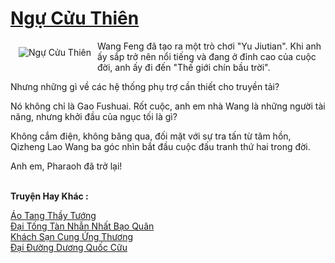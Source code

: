 <a href="https://truyentiki.com/ngu-cuu-thien.33545/" title="Ngự Cửu Thiên"><h1>Ngự Cửu Thiên</h1></a><div style="display:table"><img align="right" style="float: left; padding: 10px;" src="https://truyentiki.com/a/img/str/src/33545.jpg" alt="Ngự Cửu Thiên">Wang Feng đã tạo ra một trò chơi "Yu Jiutian". Khi anh ấy sắp trở nên nổi tiếng và đang ở đỉnh cao của cuộc đời, anh ấy đi đến "Thế giới chín bầu trời". <p></p> Nhưng những gì về các hệ thống phụ trợ cần thiết cho truyền tải? <p></p> Nó không chỉ là Gao Fushuai. Rốt cuộc, anh em nhà Wang là những người tài năng, nhưng khởi đầu của ngục tối là gì? <p></p> Không cắm điện, không băng qua, đối mặt với sự tra tấn từ tâm hồn, Qizheng Lao Wang ba góc nhìn bắt đầu cuộc đấu tranh thứ hai trong đời. <p></p> Anh em, Pharaoh đã trở lại!</div><p><br><b>Truyện Hay Khác :</b></p><a href="https://truyentiki.com/ao-tang-thay-tuong.33544/" alt="Áo Tang Thầy Tướng">Áo Tang Thầy Tướng</a><br/><a href="https://github.com/nownovels/top500/tree/master/truyenhay/33816/" alt="Đại Tống Tàn Nhẫn Nhất Bạo Quân">Đại Tống Tàn Nhẫn Nhất Bạo Quân</a><br/><a href="https://truyentiki.wordpress.com/2020/06/08/khach-san-cung-ung-thuong/" alt="Khách Sạn Cung Ứng Thương">Khách Sạn Cung Ứng Thương</a><br/><a href="https://github.com/nownovels/top500/tree/master/truyenhay/33779/" alt="Đại Đường Dương Quốc Cữu">Đại Đường Dương Quốc Cữu</a><br/>